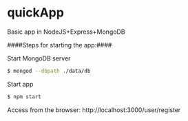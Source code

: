 # quickApp
Basic app in NodeJS+Express+MongoDB

####Steps for starting the app:####

Start MongoDB server
```sh
$ mongod --dbpath ./data/db
```
Start app
```sh
$ npm start
```
Access from the browser: http://localhost:3000/user/register


